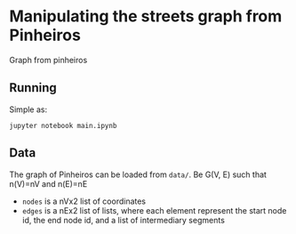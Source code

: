 # Manipulating the streets graph from Pinheiros
Graph from pinheiros

## Running
Simple as:

```jupyter notebook main.ipynb```

## Data
The graph of Pinheiros can be loaded from `data/`. Be G(V, E) such that n(V)=nV and n(E)=nE
 * `nodes` is a nVx2 list of coordinates
 * `edges` is a nEx2 list of lists, where each element represent the start node id, the end node id, and a list of intermediary segments

